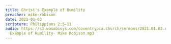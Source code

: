 ```yaml
---
title: Christ's Example of Humility
preacher: mike-robison
date: 2021-01-03
scripture: Philippians 2:5-11
audio: https://s3.wasabisys.com/coventrypca.church/sermons/2021.01.03.A Christ's
  Example of Humility- Mike Robison.mp3
---
```

